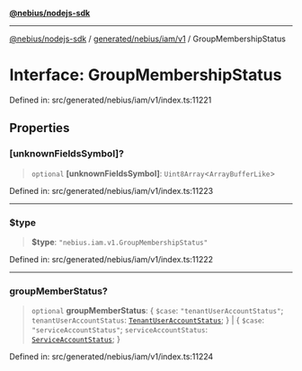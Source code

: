 [**@nebius/nodejs-sdk**](../../../../../README.md)

***

[@nebius/nodejs-sdk](../../../../../README.md) / [generated/nebius/iam/v1](../README.md) / GroupMembershipStatus

# Interface: GroupMembershipStatus

Defined in: src/generated/nebius/iam/v1/index.ts:11221

## Properties

### \[unknownFieldsSymbol\]?

> `optional` **\[unknownFieldsSymbol\]**: `Uint8Array`\<`ArrayBufferLike`\>

Defined in: src/generated/nebius/iam/v1/index.ts:11223

***

### $type

> **$type**: `"nebius.iam.v1.GroupMembershipStatus"`

Defined in: src/generated/nebius/iam/v1/index.ts:11222

***

### groupMemberStatus?

> `optional` **groupMemberStatus**: \{ `$case`: `"tenantUserAccountStatus"`; `tenantUserAccountStatus`: [`TenantUserAccountStatus`](TenantUserAccountStatus.md); \} \| \{ `$case`: `"serviceAccountStatus"`; `serviceAccountStatus`: [`ServiceAccountStatus`](ServiceAccountStatus.md); \}

Defined in: src/generated/nebius/iam/v1/index.ts:11224
